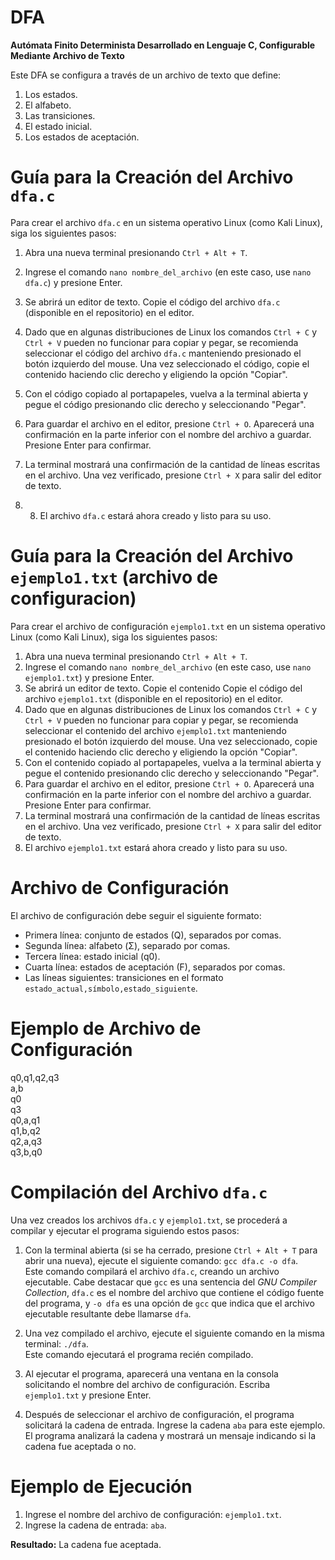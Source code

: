 # DFA
**Autómata Finito Determinista Desarrollado en Lenguaje C, Configurable Mediante Archivo de Texto**

Este DFA se configura a través de un archivo de texto que define:
1. Los estados.
2. El alfabeto.
3. Las transiciones.
4. El estado inicial.
5. Los estados de aceptación.

# Guía para la Creación del Archivo `dfa.c`

Para crear el archivo `dfa.c` en un sistema operativo Linux (como Kali Linux), siga los siguientes pasos:

1. Abra una nueva terminal presionando `Ctrl + Alt + T`.  

2. Ingrese el comando `nano nombre_del_archivo` (en este caso, use `nano dfa.c`) y presione Enter.  

3. Se abrirá un editor de texto. Copie el código del archivo `dfa.c` (disponible en el repositorio) en el editor.  

4. Dado que en algunas distribuciones de Linux los comandos `Ctrl + C` y `Ctrl + V` pueden no funcionar para copiar y pegar, se recomienda seleccionar el código del archivo `dfa.c` manteniendo presionado el botón izquierdo del mouse. Una vez seleccionado el código, copie el contenido haciendo clic derecho y eligiendo la opción "Copiar".  

5. Con el código copiado al portapapeles, vuelva a la terminal abierta y pegue el código presionando clic derecho y seleccionando "Pegar".  

6. Para guardar el archivo en el editor, presione `Ctrl + O`. Aparecerá una confirmación en la parte inferior con el nombre del archivo a guardar. Presione Enter para confirmar.  

7. La terminal mostrará una confirmación de la cantidad de líneas escritas en el archivo. Una vez verificado, presione `Ctrl + X` para salir del editor de texto.  

8. 8. El archivo `dfa.c` estará ahora creado y listo para su uso.

# Guía para la Creación del Archivo `ejemplo1.txt` (archivo de configuracion)

Para crear el archivo de configuración `ejemplo1.txt` en un sistema operativo Linux (como Kali Linux), siga los siguientes pasos:

1. Abra una nueva terminal presionando `Ctrl + Alt + T`.
2. Ingrese el comando `nano nombre_del_archivo` (en este caso, use `nano ejemplo1.txt`) y presione Enter.
3. Se abrirá un editor de texto. Copie el contenido Copie el código del archivo `ejemplo1.txt` (disponible en el repositorio) en el editor.  
4. Dado que en algunas distribuciones de Linux los comandos `Ctrl + C` y `Ctrl + V` pueden no funcionar para copiar y pegar, se recomienda seleccionar el contenido del archivo `ejemplo1.txt` manteniendo presionado el botón izquierdo del mouse. Una vez seleccionado, copie el contenido haciendo clic derecho y eligiendo la opción "Copiar".
5. Con el contenido copiado al portapapeles, vuelva a la terminal abierta y pegue el contenido presionando clic derecho y seleccionando "Pegar".
6. Para guardar el archivo en el editor, presione `Ctrl + O`. Aparecerá una confirmación en la parte inferior con el nombre del archivo a guardar. Presione Enter para confirmar.
7. La terminal mostrará una confirmación de la cantidad de líneas escritas en el archivo. Una vez verificado, presione `Ctrl + X` para salir del editor de texto.
8. El archivo `ejemplo1.txt` estará ahora creado y listo para su uso.

# Archivo de Configuración

El archivo de configuración debe seguir el siguiente formato:

- Primera línea: conjunto de estados (Q), separados por comas.
- Segunda línea: alfabeto (Σ), separado por comas.
- Tercera línea: estado inicial (q0).
- Cuarta línea: estados de aceptación (F), separados por comas.
- Las líneas siguientes: transiciones en el formato `estado_actual,símbolo,estado_siguiente`.

# Ejemplo de Archivo de Configuración

q0,q1,q2,q3  
a,b  
q0  
q3  
q0,a,q1  
q1,b,q2  
q2,a,q3  
q3,b,q0  

# Compilación del Archivo `dfa.c`

Una vez creados los archivos `dfa.c` y `ejemplo1.txt`, se procederá a compilar y ejecutar el programa siguiendo estos pasos:

1. Con la terminal abierta (si se ha cerrado, presione `Ctrl + Alt + T` para abrir una nueva), ejecute el siguiente comando: `gcc dfa.c -o dfa`.  
   Este comando compilará el archivo `dfa.c`, creando un archivo ejecutable. Cabe destacar que `gcc` es una sentencia del *GNU Compiler Collection*, `dfa.c` es el nombre del archivo que contiene el código fuente del programa, y `-o dfa` es una opción de `gcc` que indica que el archivo ejecutable resultante debe llamarse `dfa`.

2. Una vez compilado el archivo, ejecute el siguiente comando en la misma terminal: `./dfa`.  
   Este comando ejecutará el programa recién compilado.

3. Al ejecutar el programa, aparecerá una ventana en la consola solicitando el nombre del archivo de configuración. Escriba `ejemplo1.txt` y presione Enter.

4. Después de seleccionar el archivo de configuración, el programa solicitará la cadena de entrada. Ingrese la cadena `aba` para este ejemplo. El programa analizará la cadena y mostrará un mensaje indicando si la cadena fue aceptada o no.
   
# Ejemplo de Ejecución

1. Ingrese el nombre del archivo de configuración: `ejemplo1.txt`.
2. Ingrese la cadena de entrada: `aba`.

**Resultado:** La cadena fue aceptada.





